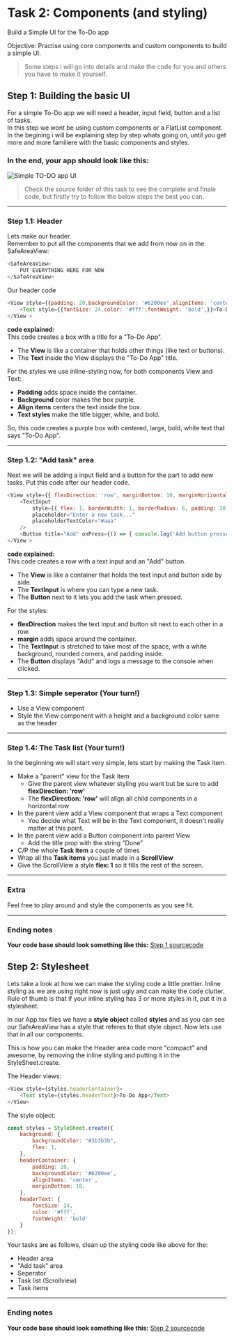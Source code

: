 # Task 2: Components (and styling)

Build a Simple UI for the To-Do app

Objective: Practise using core components and custom components to build a simple UI.

> Some steps i will go into details and make the code for you and others you have to make it yourself.

## Step 1: Building the basic UI
For a simple To-Do app we will need a header, input field, button and a list of tasks.\
In this step we wont be using custom components or a FlatList component.\
In the begining i will be explaining step by step whats going on, until you get more and more familiere with the basic components and styles.

### In the end, your app should look like this:

![Simple TO-DO app UI](https://i.ibb.co/Sd2dLGm/Simulator-Screenshot-i-Phone-15-2024-09-25-at-09-44-41.png)

> Check the source folder of this task to see the complete and finale code, but firstly try to follow the below steps the best you can.

---
### Step 1.1: Header
Lets make our header.\
Remember to put all the components that we add from now on in the SafeAreaView:
```js
<SafeAreaView>
    PUT EVERYTHING HERE FOR NOW
</SafeAreaView>
```
Our header code
```js
<View style={{padding: 20,backgroundColor: '#6200ee',alignItems: 'center',marginBottom: 10,}} >
    <Text style={{fontSize: 24,color: '#fff',fontWeight: 'bold',}}>To-Do App</Text>
</View >
```
**code explained:**\
This code creates a box with a title for a "To-Do App".

- The **View** is like a container that holds other things (like text or buttons).
- The **Text** inside the View displays the "To-Do App" title.

For the styles we use inline-styling now, for both components View and Text:
- **Padding** adds space inside the container.
- **Background** color makes the box purple.
- **Align items** centers the text inside the box.
- **Text styles** make the title bigger, white, and bold.

So, this code creates a purple box with centered, large, bold, white text that says "To-Do App".

---
### Step 1.2: "Add task" area
Next we will be adding a input field and a button for the part to add new tasks.
Put this code after our header code.
```js
<View style={{ flexDirection: 'row', marginBottom: 10, marginHorizontal: 16 }}>
    <TextInput
        style={{ flex: 1, borderWidth: 1, borderRadius: 6, padding: 10, backgroundColor: '#fff' }}
        placeholder="Enter a new task..."
        placeholderTextColor="#aaa"
    />
    <Button title="Add" onPress={() => { console.log('Add button pressed') }} />
</View >
```
**code explained:**\
This code creates a row with a text input and an "Add" button.

- The **View** is like a container that holds the text input and button side by side.
- The **TextInput** is where you can type a new task.
- The **Button** next to it lets you add the task when pressed.

For the styles:

- **flexDirection** makes the text input and button sit next to each other in a row.
- **margin** adds space around the container.
- The **TextInpu**t is stretched to take most of the space, with a white background, rounded corners, and padding inside.
- The **Button** displays "Add" and logs a message to the console when clicked.

---
### Step 1.3: Simple seperator (Your turn!)
- Use a View component
- Style the View component with a height and a background color same as the header

---
### Step 1.4: The Task list (Your turn!)
In the beginning we will start very simple, lets start by making the Task item.
- Make a "parent" view for the Task item
    - Give the parent view whatever styling you want but be sure to add **flexDirection: 'row'**
    - The **flexDirection: 'row'** will align all child components in a horizontal row 
- In the parent view add a View component that wraps a Text component
    - You decide what Text will be in the Text component, it doesn't really matter at this point.
- In the parent view add a Button component into parent View
    - Add the title prop with the string "Done"
- C/P the whole **Task item** a couple of times
- Wrap all the **Task items** you just made in a **ScrollView**
- Give the ScrollView a style **flex: 1** so it fills the rest of the screen.

---
### Extra
Feel free to play around and style the components as you see fit.

---
### Ending notes
**Your code base should look something like this:**
[Step 1 sourcecode](https://github.com/fak1337/pentia_mobile_learning_tasks/blob/main/React-Native/Task2/step1_src/App.tsx)


## Step 2: Stylesheet

Lets take a look at how we can make the styling code a little prettier.
Inline styling as we are using right now is just ugly and can make the code clutter.
Rule of thumb is that if your inline styling has 3 or more styles in it, put it in a stylesheet.

In our App.tsx files we have a **style object** called **styles** and as you can see our SafeAreaView has a style that referes to that style object. Now lets use that in all our components.

This is how you can make the Header area code more "compact" and awesome, by removing the inline styling and putting it in the StyleSheet.create.

The Header views:
```js
<View style={styles.headerContainer}>
    <Text style={styles.headerText}>To-Do App</Text>
</View>
```

The style object:
```js
const styles = StyleSheet.create({
    background: {
        backgroundColor: "#3b3b3b",
        flex: 1,
    },
    headerContainer: {
        padding: 20,
        backgroundColor: '#6200ee',
        alignItems: 'center',
        marginBottom: 10,
    },
    headerText: { 
        fontSize: 24, 
        color: '#fff', 
        fontWeight: 'bold'
    }
});
```

Your tasks are as follows, clean up the styling code like above for the:
- Header area
- "Add task" area
- Seperator
- Task list (Scrollview)
- Task items

---
### Ending notes
**Your code base should look something like this:**
[Step 2 sourcecode](https://github.com/fak1337/pentia_mobile_learning_tasks/blob/main/React-Native/Task2/step2_src/App.tsx)


